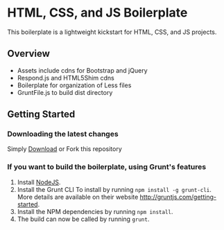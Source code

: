 # HTML, CSS, and JS Boilerplate

This boilerplate is a lightweight kickstart for HTML, CSS, and JS projects.

## Overview

* Assets include cdns for Bootstrap and jQuery
* Respond.js and HTML5Shim cdns
* Boilerplate for organization of Less files
* GruntFile.js to build dist directory

## Getting Started

### Downloading the latest changes

 Simply [Download](https://github.com/prose100/boilerplate-light/zipball/master) or Fork this repository

### If you want to build the boilerplate, using Grunt's features
 1. Install [NodeJS](http://nodejs.org).
 2. Install the Grunt CLI To install by running `npm install -g grunt-cli`. More details are available on their website http://gruntjs.com/getting-started.
 3. Install the NPM dependencies by running `npm install`.
 4. The build can now be called by running `grunt`.